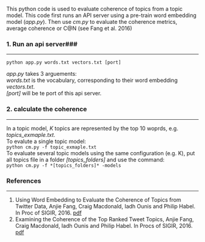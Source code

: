 This python code is used to evaluate coherence of topics from a topic model.
This code first runs an API server using a pre-train word embedding model (*app.py*).
Then use *cm.py* to evaluate the coherence metrics, average coherence or C@N (see Fang et al. 2016)


### 1. Run an api server###
------------------------------------------------------------------------

`python app.py words.txt vectors.txt [port]`

*app.py* takes 3 arguements:  
*words.txt* is the vocabulary, corresponding to their word embedding *vectors.txt*.  
*[port]* will be te port of this api server.

### 2. calculate the coherence ###
------------------------------------------------------------------------
In a topic model, *K* topics are represented by the top 10 woprds, e.g. *topics_exmaple.txt*.   
To evalute a single topic model:  
`python cm.py -f topic_exmaple.txt`  
To evaluate several topic models using the same configuration (e.g. K), put all topics file in a folder *[topics_folders]* and use the command:  
`python cm.py -f *[topics_folders]* -models`  


### References ###
------------------------------------------------------------------------
1. Using Word Embedding to Evaluate the Coherence of Topics from Twitter Data, Anjie Fang, Craig Macdonald, Iadh Ounis and Philip Habel. In Proc of SIGIR, 2016. [pdf](https://anjiefang.github.io/papers/fang_sigir_2016_we.pdf)
2. Examining the Coherence of the Top Ranked Tweet Topics, Anjie Fang, Craig Macdonald, Iadh Ounis and Philip Habel. In Procs of SIGIR, 2016. [pdf](https://anjiefang.github.io/papers/fang_sigir_2016_examine.pdf)
